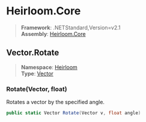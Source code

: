 # Heirloom.Core

> **Framework**: .NETStandard,Version=v2.1  
> **Assembly**: [Heirloom.Core][0]  

## Vector.Rotate

> **Namespace**: [Heirloom][0]  
> **Type**: [Vector][1]  

### Rotate(Vector, float)

Rotates a vector by the specified angle.

```cs
public static Vector Rotate(Vector v, float angle)
```

[0]: ../Heirloom.Core.md
[1]: Heirloom.Vector.md
